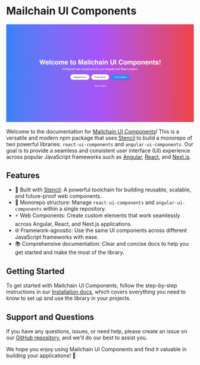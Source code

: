 # Mailchain UI Components

![My Image](demos/mailchain.png)

Welcome to the documentation for [Mailchain UI Components](https://www.npmjs.com)! This is a versatile and modern npm package that uses [Stencil](https://stenciljs.com/) to build a monorepo of two powerful libraries: `react-ui-components` and `angular-ui-components`. Our goal is to provide a seamless and consistent user interface (UI) experience across popular JavaScript frameworks such as [Angular](https://angular.io/), [React](https://reactjs.org/), and [Next.js](https://nextjs.org/).

## Features

- 🚀 Built with [Stencil](https://stenciljs.com/): A powerful toolchain for building reusable, scalable, and future-proof web components.
- 🔧 Monorepo structure: Manage `react-ui-components` and `angular-ui-components` within a single repository.
- ⚡️ Web Components: Create custom elements that work seamlessly across Angular, React, and Next.js applications.
- 🌐 Framework-agnostic: Use the same UI components across different JavaScript frameworks with ease.
- 📚 Comprehensive documentation: Clear and concise docs to help you get started and make the most of the library.

## Getting Started

To get started with Mailchain UI Components, follow the step-by-step instructions in our [Installation docs](https://github.com/saugardev/mailchain-ui-components/blob/main/docs/installation.md), which covers everything you need to know to set up and use the library in your projects.

## Support and Questions

If you have any questions, issues, or need help, please create an issue on our [GitHub repository](https://github.com/saugardev/mailchain-ui-components/issues), and we'll do our best to assist you.

We hope you enjoy using Mailchain UI Components and find it valuable in building your applications! 🎉